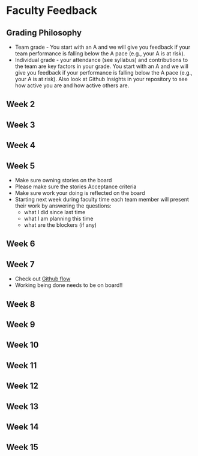 # Faculty Feedback #

## Grading Philosophy ##
- Team grade - You start with an A and we will give you feedback if your team performance is falling below the A pace (e.g., your A is at risk).
- Individual grade - your attendance (see syllabus) and contributions to the team are key factors in your grade.  You start with an A and we will give you feedback if your performance is falling below the A pace (e.g., your A is at risk).  Also look at Github Insights in your repository to see how active you are and how active others are.

## Week 2 ##

## Week 3 ##

## Week 4 ##

## Week 5 ##
- Make sure owning stories on the board
- Please make sure the stories Acceptance criteria
- Make sure work your doing is reflected on the board
- Starting next week during faculty time each team member will present their work by answering the questions: 
	- what I did since last time
	- what I am planning this time
  - what are the blockers (if any)


## Week 6 ##

## Week 7 ##
- Check out [Github flow](https://docs.github.com/en/get-started/quickstart/github-flow)
- Working being done needs to be on board!!

## Week 8 ##

## Week 9 ##

## Week 10 ##

## Week 11 ##

## Week 12 ##

## Week 13 ##

## Week 14 ##

## Week 15 ##
